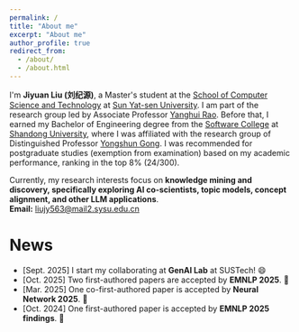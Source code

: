 ```yaml
---
permalink: /
title: "About me"
excerpt: "About me"
author_profile: true
redirect_from: 
  - /about/
  - /about.html
---
```


I'm **Jiyuan Liu (刘纪源)**, a Master's student at the [School of Computer Science and Technology](http://cse.sysu.edu.cn/) at [Sun Yat-sen University](https://www.sysu.edu.cn/). I am part of the research group led by Associate Professor [Yanghui Rao](https://scholar.google.com/citations?hl=en&user=qg7gv20AAAAJ). Before that, I earned my Bachelor of Engineering degree from the [Software College](https://www.sc.sdu.edu.cn/) at [Shandong University](https://www.sdu.edu.cn/), where I was affiliated with the research group of Distinguished Professor [Yongshun Gong](https://scholar.google.com/citations?hl=en&user=qg7gv20AAAAJ). I was recommended for postgraduate studies (exemption from examination) based on my academic performance, ranking in the top 8% (24/300).

Currently, my research interests focus on **knowledge mining and discovery, specifically exploring AI co-scientists, topic models, concept alignment, and other LLM applications**.  
**Email:** liujy563@mail2.sysu.edu.cn


# News
- [Sept. 2025] I start my collaborating at **GenAI Lab** at SUSTech! 😄
- [Oct. 2025] Two first-authored papers are accepted by **EMNLP 2025**. 🎉
- [Mar. 2025] One co-first-authored paper is accepted by **Neural Network 2025**. 🎉
- [Oct. 2024] One first-authored paper is accepted by **EMNLP 2025 findings**. 🎉


<br><br><br>

<script type='text/javascript' id='clustrmaps' src='//cdn.clustrmaps.com/map_v2.js?cl=ffffff&w=300&t=tt&d=KQq7wmoOFK01AWtI-EgkopWeIANNwkKygR72ToCU_YU&co=2d90ad&cmo=e27b7b&cmn=ff9600'></script>
<!-- {% include base_path %} -->


